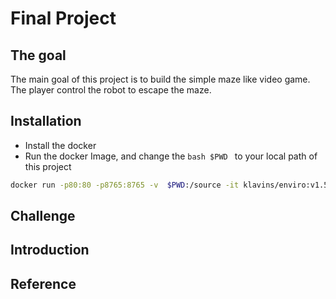 # Final Project
## The goal 
The main goal of this project is to build the simple maze like video game. The player control the robot to escape the maze. 
## Installation 
- Install the docker 
- Run the docker Image, and change the ```bash $PWD ``` to your local path of this project
```bash
docker run -p80:80 -p8765:8765 -v  $PWD:/source -it klavins/enviro:v1.5 bash
```
## Challenge 
## Introduction 
## Reference 
